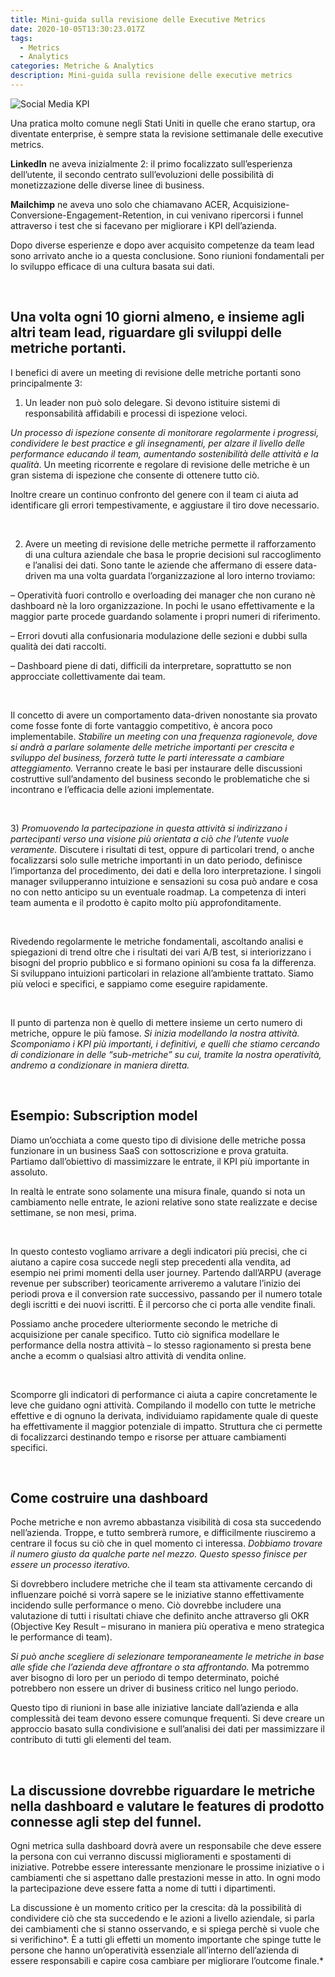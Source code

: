 ```yaml
---
title: Mini-guida sulla revisione delle Executive Metrics
date: 2020-10-05T13:30:23.017Z
tags:
  - Metrics
  - Analytics
categories: Metriche & Analytics
description: Mini-guida sulla revisione delle executive metrics
---
```

![Social Media KPI](/images/uploads/social-media-kpis.jpg "Social Media KPI")



Una pratica molto comune negli Stati Uniti in quelle che erano startup, ora diventate enterprise, è sempre stata la revisione settimanale delle executive metrics.

**LinkedIn** ne aveva inizialmente 2: il primo focalizzato sull’esperienza dell’utente, il secondo centrato sull’evoluzioni delle possibilità di monetizzazione delle diverse linee di business.

**Mailchimp** ne aveva uno solo che chiamavano ACER, Acquisizione-Conversione-Engagement-Retention, in cui venivano ripercorsi i funnel attraverso i test che si facevano per migliorare i KPI dell’azienda.

Dopo diverse esperienze e dopo aver acquisito competenze da team lead sono arrivato anche io a questa conclusione. Sono riunioni fondamentali per lo sviluppo efficace di una cultura basata sui dati.

 

## Una volta ogni 10 giorni almeno, e insieme agli altri team lead, riguardare gli sviluppi delle metriche portanti.

I benefici di avere un meeting di revisione delle metriche portanti sono principalmente 3:

1) Un leader non può solo delegare. Si devono istituire sistemi di responsabilità affidabili e processi di ispezione veloci.

*Un processo di ispezione consente di monitorare regolarmente i progressi, condividere le best practice e gli insegnamenti, per alzare il livello delle performance educando il team, aumentando sostenibilità delle attività e la qualità*. Un meeting ricorrente e regolare di revisione delle metriche è un gran sistema di ispezione che consente di ottenere tutto ciò.

Inoltre creare un continuo confronto del genere con il team ci aiuta ad identificare gli errori tempestivamente, e aggiustare il tiro dove necessario.

 

2) Avere un meeting di revisione delle metriche permette il rafforzamento di una cultura aziendale che basa le proprie decisioni sul raccoglimento e l’analisi dei dati. Sono tante le aziende che affermano di essere data-driven ma una volta guardata l’organizzazione al loro interno troviamo:

– Operatività fuori controllo e overloading dei manager che non curano nè dashboard nè la loro organizzazione. In pochi le usano effettivamente e la maggior parte procede guardando solamente i propri numeri di riferimento.

– Errori dovuti alla confusionaria modulazione delle sezioni e dubbi sulla qualità dei dati raccolti.

– Dashboard piene di dati, difficili da interpretare, soprattutto se non approcciate collettivamente dai team.

 

Il concetto di avere un comportamento data-driven nonostante sia provato come fosse fonte di forte vantaggio competitivo, è ancora poco implementabile. *Stabilire un meeting con una frequenza ragionevole, dove si andrà a parlare solamente delle metriche importanti per crescita e sviluppo del business, forzerà tutte le parti interessate a cambiare atteggiamento.* Verranno create le basi per instaurare delle discussioni costruttive sull’andamento del business secondo le problematiche che si incontrano e l’efficacia delle azioni implementate.

 

3) *Promuovendo la partecipazione in questa attività si indirizzano i partecipanti verso una visione più orientata a ciò che l’utente vuole veramente.* Discutere i risultati di test, oppure di particolari trend, o anche focalizzarsi solo sulle metriche importanti in un dato periodo, definisce l’importanza del procedimento, dei dati e della loro interpretazione. I singoli manager svilupperanno intuizione e sensazioni su cosa può andare e cosa no con netto anticipo su un eventuale roadmap. La competenza di interi team aumenta e il prodotto è capito molto più approfonditamente.

 

Rivedendo regolarmente le metriche fondamentali, ascoltando analisi e spiegazioni di trend oltre che i risultati dei vari A/B test, si interiorizzano i bisogni del proprio pubblico e si formano opinioni su cosa fa la differenza. Si sviluppano intuizioni particolari in relazione all’ambiente trattato. Siamo più veloci e specifici, e sappiamo come eseguire rapidamente.

 

Il punto di partenza non è quello di mettere insieme un certo numero di metriche, oppure le più famose. *Si inizia modellando la nostra attività. Scomponiamo i KPI più importanti, i definitivi, e quelli che stiamo cercando di condizionare in delle “sub-metriche” su cui, tramite la nostra operatività, andremo a condizionare in maniera diretta.*

 

## Esempio: Subscription model

Diamo un’occhiata a come questo tipo di divisione delle metriche possa funzionare in un business SaaS con sottoscrizione e prova gratuita.\
Partiamo dall’obiettivo di massimizzare le entrate, il KPI più importante in assoluto.

In realtà le entrate sono solamente una misura finale, quando si nota un cambiamento nelle entrate, le azioni relative sono state realizzate e decise settimane, se non mesi, prima.

 

In questo contesto vogliamo arrivare a degli indicatori più precisi, che ci aiutano a capire cosa succede negli step precedenti alla vendita, ad esempio nei primi momenti della user journey. Partendo dall’ARPU (average revenue per subscriber) teoricamente arriveremo a valutare l’inizio dei periodi prova e il conversion rate successivo, passando per il numero totale degli iscritti e dei nuovi iscritti. È il percorso che ci porta alle vendite finali.

Possiamo anche procedere ulteriormente secondo le metriche di acquisizione per canale specifico. Tutto ciò significa modellare le performance della nostra attività – lo stesso ragionamento si presta bene anche a ecomm o qualsiasi altro attività di vendita online.

 

Scomporre gli indicatori di performance ci aiuta a capire concretamente le leve che guidano ogni attività. Compilando il modello con tutte le metriche effettive e di ognuno la derivata, individuiamo rapidamente quale di queste ha effettivamente il maggior potenziale di impatto. Struttura che ci permette di focalizzarci destinando tempo e risorse per attuare cambiamenti specifici.

 

## Come costruire una dashboard

Poche metriche e non avremo abbastanza visibilità di cosa sta succedendo nell’azienda. Troppe, e tutto sembrerà rumore, e difficilmente riusciremo a centrare il focus su ciò che in quel momento ci interessa. *Dobbiamo trovare il numero giusto da qualche parte nel mezzo. Questo spesso finisce per essere un processo iterativo.*

Si dovrebbero includere metriche che il team sta attivamente cercando di influenzare poiché si vorrà sapere se le iniziative stanno effettivamente incidendo sulle performance o meno. Ciò dovrebbe includere una valutazione di tutti i risultati chiave che definito anche attraverso gli OKR (Objective Key Result – misurano in maniera più operativa e meno strategica le performance di team).

*Si può anche scegliere di selezionare temporaneamente le metriche in base alle sfide che l’azienda deve affrontare o sta affrontando.* Ma potremmo aver bisogno di loro per un periodo di tempo determinato, poiché potrebbero non essere un driver di business critico nel lungo periodo.

Questo tipo di riunioni in base alle iniziative lanciate dall’azienda e alla complessità dei team devono essere comunque frequenti. Si deve creare un approccio basato sulla condivisione e sull’analisi dei dati per massimizzare il contributo di tutti gli elementi del team.

 

## La discussione dovrebbe riguardare le metriche nella dashboard e valutare le features di prodotto connesse agli step del funnel.

Ogni metrica sulla dashboard dovrà avere un responsabile che deve essere la persona con cui verranno discussi miglioramenti e spostamenti di iniziative. Potrebbe essere interessante menzionare le prossime iniziative o i cambiamenti che si aspettano dalle prestazioni messe in atto. In ogni modo la partecipazione deve essere fatta a nome di tutti i dipartimenti.

La discussione è un momento critico per la crescita: dà la possibilità di condividere ciò che sta succedendo e le azioni a livello aziendale, si parla dei cambiamenti che si stanno osservando, e si spiega perchè si vuole che si verifichino*. È a tutti gli effetti un momento importante che spinge tutte le persone che hanno un’operatività essenziale all’interno dell’azienda di essere responsabili e capire cosa cambiare per migliorare l’outcome finale.*